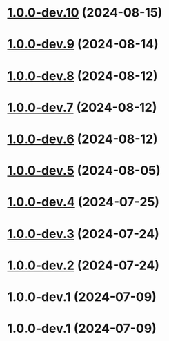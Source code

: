 # [1.0.0-dev.10](https://github.com/Leon-Art-EIP/Back/compare/v1.0.0-dev.9...v1.0.0-dev.10) (2024-08-15)

# [1.0.0-dev.9](https://github.com/Leon-Art-EIP/Back/compare/v1.0.0-dev.8...v1.0.0-dev.9) (2024-08-14)

# [1.0.0-dev.8](https://github.com/Leon-Art-EIP/Back/compare/v1.0.0-dev.7...v1.0.0-dev.8) (2024-08-12)

# [1.0.0-dev.7](https://github.com/Leon-Art-EIP/Back/compare/v1.0.0-dev.6...v1.0.0-dev.7) (2024-08-12)

# [1.0.0-dev.6](https://github.com/Leon-Art-EIP/Back/compare/v1.0.0-dev.5...v1.0.0-dev.6) (2024-08-12)

# [1.0.0-dev.5](https://github.com/Leon-Art-EIP/Back/compare/v1.0.0-dev.4...v1.0.0-dev.5) (2024-08-05)

# [1.0.0-dev.4](https://github.com/Leon-Art-EIP/Back/compare/v1.0.0-dev.3...v1.0.0-dev.4) (2024-07-25)

# [1.0.0-dev.3](https://github.com/Leon-Art-EIP/Back/compare/v1.0.0-dev.2...v1.0.0-dev.3) (2024-07-24)

# [1.0.0-dev.2](https://github.com/Leon-Art-EIP/Back/compare/v1.0.0-dev.1...v1.0.0-dev.2) (2024-07-24)

# 1.0.0-dev.1 (2024-07-09)

# 1.0.0-dev.1 (2024-07-09)

